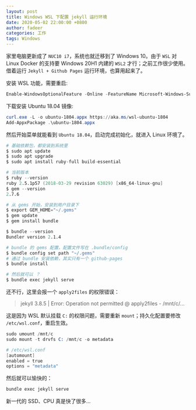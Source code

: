 ```yaml
---
layout: post
title: Windows WSL 下配置 jekyll 运行环境
date: 2020-05-02 22:00:00 +0800
author: fadeer
categories: 工作
tags: Windows
---
```


家里电脑更新成了 `NUC10 i7`，系统也就迁移到了 Windows 10。由于 `WSL` 对 Linux Docker 的支持要 Windows 20H1 内建的 `WSL2` 才行；之前工作很少使用。借着运行 `Jekyll + Github Pages` 运行环境，也算用起来了。

安装 WSL 功能，需要重启:

```powershell
Enable-WindowsOptionalFeature -Online -FeatureName Microsoft-Windows-Subsystem-Linux
```

下载安装 Ubuntu 18.04 镜像:

```powershell
curl.exe -L -o ubuntu-1804.appx https://aka.ms/wsl-ubuntu-1804
Add-AppxPackage .\ubuntu-1804.appx
```

然后开始菜单就能看到 `Ubuntu 18.04`，启动完成初始化，就进入 Linux 环境了。

```s
# 基础依赖包，都安装到系统里
$ sudo apt update
$ sudo apt upgrade
$ sudo apt install ruby-full build-essential

# 当前版本
$ ruby --version
ruby 2.5.1p57 (2018-03-29 revision 63029) [x86_64-linux-gnu]
$ gem --version
2.7.6

# 从 gems 开始，安装到用户目录下
$ export GEM_HOME="~/.gems"
$ gem update
$ gem install bundle

$ bundle --version
Bundler version 2.1.4

# bundle 的 gems 配置，配置文件写在 .bundle/config
$ bundle config set path "~/.gems"
# 通过 bundle 安装依赖，其实只有一个 github-pages
$ bundle install

# 然后就可以 ？
$ bundle exec jekyll serve
```

还不行，这里会报一个 `apply2files` 的权限错误：

> jekyll 3.8.5 | Error: Operation not permitted @ apply2files - /mnt/c/...

这是因为 WSL 默认挂载 `C:` 的权限问题，需要重新 `mount`；持久化配置要修改 `/etc/wsl.conf`，重启生效。

```s
sudo umount /mnt/c
sudo mount -t drvfs C: /mnt/c -o metadata

# /etc/wsl.conf
[automount]
enabled = true
options = "metadata"
```

然后就可以愉快的：

```s
bundle exec jekyll serve
```

新一代的 SSD、CPU 真是快了很多...
